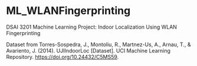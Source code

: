 # ML_WLANFingerprinting
DSAI 3201 Machine Learning Project: Indoor Localization Using WLAN Fingerprinting

Dataset from Torres-Sospedra, J., Montoliu, R., Martnez-Us, A., Arnau, T., & Avariento, J. (2014). UJIIndoorLoc [Dataset]. UCI Machine Learning Repository. https://doi.org/10.24432/C5MS59.
